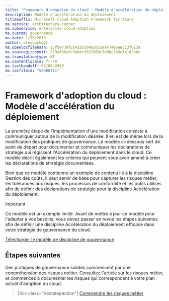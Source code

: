 ```yaml
---
title: "Framework d'adoption du cloud : Modèle d'accélération du déploiement"
description: Modèle d'accélération du déploiement
titleSuffix: Microsoft Cloud Adoption Framework for Azure
ms.service: architecture-center
ms.subservice: enterprise-cloud-adoption
ms.custom: governance
ms.date: 1/18/2019
author: alexbuckgit
ms.openlocfilehash: 13fbe778f2641b5c0482055aa474e6eec13f023a
ms.sourcegitcommit: 273e690c0cfabbc3822089c7d8bc743ef41d2b6e
ms.translationtype: HT
ms.contentlocale: fr-FR
ms.lasthandoff: 02/08/2019
ms.locfileid: "55900711"
---
```

# <a name="caf-deployment-acceleration-template"></a>Framework d'adoption du cloud : Modèle d'accélération du déploiement

La première étape de l'implémentation d'une modification consiste à communiquer autour de la modification désirée. Il en est de même lors de la modification des pratiques de gouvernance. Le modèle ci-dessous sert de point de départ pour documenter et communiquer les déclarations de stratégie qui régissent l'Accélération du déploiement dans le cloud. Ce modèle décrit également les critères qui peuvent vous avoir amené à créer les déclarations de stratégie documentées.

Bien que ce modèle contienne un exemple de contenu lié à la discipline Gestion des coûts, il peut servir de base pour capturer les risques métier, les tolérances aux risques, les processus de conformité et les outils utilisés afin de définir des déclarations de stratégie pour la discipline Accélération du déploiement.

> [!IMPORTANT]
> Ce modèle est un exemple limité. Avant de mettre à jour ce modèle pour l'adapter à vos besoins, vous devez passer en revue les étapes suivantes afin de définir une discipline Accélération du déploiement efficace dans votre stratégie de gouvernance du cloud.

<!-- markdownlint-disable MD033 -->

 <a href="https://archcenter.blob.core.windows.net/cdn/fusion/governance/Governance Discipline Template.docx">Télécharger le modèle de discipline de gouvernance</a>

<!-- markdownlint-enable MD033 -->

## <a name="next-steps"></a>Étapes suivantes

Des pratiques de gouvernance solides commencent par une compréhension des risques métier. Consultez l'article sur les risques métier, et commencez à documenter les risques qui correspondent à votre plan actuel d'adoption du cloud.

> [!div class="nextstepaction"]
> [Comprendre les risques métier](./business-risks.md)
